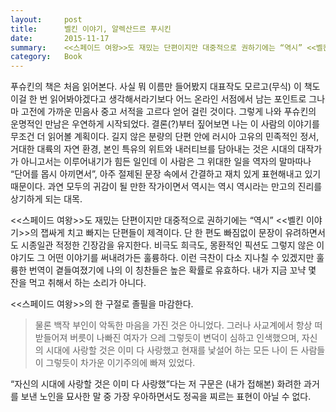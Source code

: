 ```yaml
---
layout:     post
title:      벨킨 이야기, 알렉산드르 푸시킨
date:       2015-11-17
summary:    <<스페이드 여왕>>도 재밌는 단편이지만 대중적으로 권하기에는 “역시” <<벨킨 이야기>>의 잽싸게 치고 빠지는 단편들이 제격이다. 단 한 편도 빠짐없이 문장이 유려하면서도 시종일관 적정한 긴장감을 유지한다. 비극도 희극도, 몽환적인 픽션도 그렇지 않은 이야기도 그 어떤 이야기를 써내려가든 훌륭하다. 이런 극찬이 다소 지나칠 수 있겠지만 훌륭한 번역이 곁들여졌기에 나의 이 칭찬들은 높은 확률로 유효하다. 내가 지금 꼬냑 몇 잔을 먹고 취해서 하는 소리가 아니다.
category:	Book
---
```


푸슈킨의 책은 처음 읽어본다. 사실 뭐 이름만 들어봤지 대표작도 모르고(무식) 이 책도 이걸 한 번 읽어봐야겠다고 생각해서라기보다 어느 온라인 서점에서 남는 포인트로 그나마 고전에 가까운 민음사 중고 서적을 고르다 얻어 걸린 것이다. 그렇게 나와 푸슈킨의 운명적인 만남은 우연하게 시작되었다. 결론(?)부터 짚어보면 나는 이 사람의 이야기를 무조건 더 읽어볼 계획이다. 길지 않은 분량의 단편 안에 러시아 고유의 민족적인 정서, 거대한 대륙의 자연 환경, 본인 특유의 위트와 내러티브를 담아내는 것은 시대의 대작가가 아니고서는 이루어내기가 힘든 일인데 이 사람은 그 위대한 일을 역자의 말마따나 “단어를 몹시 아끼면서”, 아주 절제된 문장 속에서 간결하고 재치 있게 표현해내고 있기 때문이다. 과연 모두의 귀감이 될 만한 작가이면서 역시는 역시 역시라는 만고의 진리를 상기하게 되는 대목.
 
<<스페이드 여왕>>도 재밌는 단편이지만 대중적으로 권하기에는 “역시” <<벨킨 이야기>>의 잽싸게 치고 빠지는 단편들이 제격이다. 단 한 편도 빠짐없이 문장이 유려하면서도 시종일관 적정한 긴장감을 유지한다. 비극도 희극도, 몽환적인 픽션도 그렇지 않은 이야기도 그 어떤 이야기를 써내려가든 훌륭하다. 이런 극찬이 다소 지나칠 수 있겠지만 훌륭한 번역이 곁들여졌기에 나의 이 칭찬들은 높은 확률로 유효하다. 내가 지금 꼬냑 몇 잔을 먹고 취해서 하는 소리가 아니다.
 
<<스페이드 여왕>>의 한 구절로 졸필을 마감한다.
 
>물론 백작 부인이 악독한 마음을 가진 것은 아니었다. 그러나 사교계에서 항상 떠받들어져 버릇이 나빠진 여자가 으레 그렇듯이 변덕이 심하고 인색했으며, 자신의 시대에 사랑할 것은 이미 다 사랑했고 현재를 낯설어 하는 모든 나이 든 사람들이 그렇듯이 차가운 이기주의에 빠져 있었다.
 
“자신의 시대에 사랑할 것은 이미 다 사랑했”다는 저 구문은 (내가 접해본) 화려한 과거를 보낸 노인을 묘사한 말 중 가장 우아하면서도 정곡을 찌르는 표현이 아닐 수 없다.
